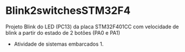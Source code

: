 # Blink2switchesSTM32F4
 
Projeto Blink do LED (PC13) da placa STM32F401CC com velocidade de blink a partir do estado de 2 botões (PA0 e PA1)

- Atividade de sistemas embarcados 1.
